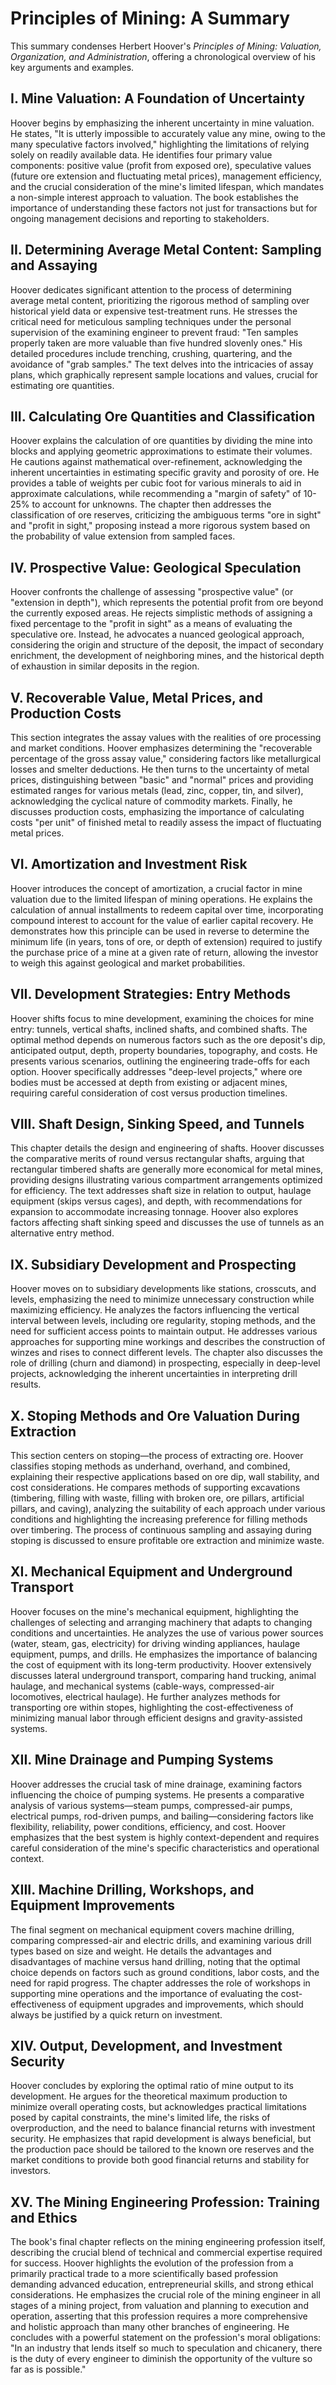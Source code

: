 # Principles of Mining: A Summary

This summary condenses Herbert Hoover's *Principles of Mining: Valuation, Organization, and Administration*, offering a chronological overview of his key arguments and examples.

## I. Mine Valuation: A Foundation of Uncertainty

Hoover begins by emphasizing the inherent uncertainty in mine valuation.  He states, "It is utterly impossible to accurately value any mine, owing to the many speculative factors involved," highlighting the limitations of relying solely on readily available data.  He identifies four primary value components: positive value (profit from exposed ore), speculative values (future ore extension and fluctuating metal prices), management efficiency, and the crucial consideration of the mine's limited lifespan, which mandates a non-simple interest approach to valuation.   The book establishes the importance of understanding these factors not just for transactions but for ongoing management decisions and reporting to stakeholders.

## II. Determining Average Metal Content: Sampling and Assaying

Hoover dedicates significant attention to the process of determining average metal content, prioritizing the rigorous method of sampling over historical yield data or expensive test-treatment runs.  He stresses the critical need for meticulous sampling techniques under the personal supervision of the examining engineer to prevent fraud: "Ten samples properly taken are more valuable than five hundred slovenly ones."  His detailed procedures include trenching, crushing, quartering, and the avoidance of "grab samples." The text delves into the intricacies of assay plans, which graphically represent sample locations and values, crucial for estimating ore quantities.

## III. Calculating Ore Quantities and Classification

Hoover explains the calculation of ore quantities by dividing the mine into blocks and applying geometric approximations to estimate their volumes.   He cautions against mathematical over-refinement, acknowledging the inherent uncertainties in estimating specific gravity and porosity of ore. He provides a table of weights per cubic foot for various minerals to aid in approximate calculations, while recommending a "margin of safety" of 10-25% to account for unknowns.  The chapter then addresses the classification of ore reserves, criticizing the ambiguous terms "ore in sight" and "profit in sight," proposing instead a more rigorous system based on the probability of value extension from sampled faces.

## IV. Prospective Value:  Geological Speculation

Hoover confronts the challenge of assessing "prospective value" (or "extension in depth"), which represents the potential profit from ore beyond the currently exposed areas. He rejects simplistic methods of assigning a fixed percentage to the "profit in sight" as a means of evaluating the speculative ore. Instead, he advocates a nuanced geological approach, considering the origin and structure of the deposit, the impact of secondary enrichment, the development of neighboring mines, and the historical depth of exhaustion in similar deposits in the region.

## V. Recoverable Value, Metal Prices, and Production Costs

This section integrates the assay values with the realities of ore processing and market conditions. Hoover emphasizes determining the "recoverable percentage of the gross assay value," considering factors like metallurgical losses and smelter deductions. He then turns to the uncertainty of metal prices, distinguishing between "basic" and "normal" prices and providing estimated ranges for various metals (lead, zinc, copper, tin, and silver), acknowledging the cyclical nature of commodity markets. Finally, he discusses production costs, emphasizing the importance of calculating costs "per unit" of finished metal to readily assess the impact of fluctuating metal prices.

## VI. Amortization and Investment Risk

Hoover introduces the concept of amortization, a crucial factor in mine valuation due to the limited lifespan of mining operations. He explains the calculation of annual installments to redeem capital over time, incorporating compound interest to account for the value of earlier capital recovery. He demonstrates how this principle can be used in reverse to determine the minimum life (in years, tons of ore, or depth of extension) required to justify the purchase price of a mine at a given rate of return, allowing the investor to weigh this against geological and market probabilities.

## VII. Development Strategies: Entry Methods

Hoover shifts focus to mine development, examining the choices for mine entry: tunnels, vertical shafts, inclined shafts, and combined shafts. The optimal method depends on numerous factors such as the ore deposit's dip, anticipated output, depth, property boundaries, topography, and costs.  He presents various scenarios, outlining the engineering trade-offs for each option. Hoover specifically addresses "deep-level projects," where ore bodies must be accessed at depth from existing or adjacent mines, requiring careful consideration of cost versus production timelines.

## VIII. Shaft Design, Sinking Speed, and Tunnels

This chapter details the design and engineering of shafts. Hoover discusses the comparative merits of round versus rectangular shafts, arguing that rectangular timbered shafts are generally more economical for metal mines, providing designs illustrating various compartment arrangements optimized for efficiency.  The text addresses shaft size in relation to output, haulage equipment (skips versus cages), and depth, with recommendations for expansion to accommodate increasing tonnage.  Hoover also explores factors affecting shaft sinking speed and discusses the use of tunnels as an alternative entry method.

## IX. Subsidiary Development and Prospecting

Hoover moves on to subsidiary developments like stations, crosscuts, and levels, emphasizing the need to minimize unnecessary construction while maximizing efficiency.  He analyzes the factors influencing the vertical interval between levels, including ore regularity, stoping methods, and the need for sufficient access points to maintain output. He addresses various approaches for supporting mine workings and describes the construction of winzes and rises to connect different levels. The chapter also discusses the role of drilling (churn and diamond) in prospecting, especially in deep-level projects, acknowledging the inherent uncertainties in interpreting drill results.

## X. Stoping Methods and Ore Valuation During Extraction

This section centers on stoping—the process of extracting ore. Hoover classifies stoping methods as underhand, overhand, and combined, explaining their respective applications based on ore dip, wall stability, and cost considerations. He compares methods of supporting excavations (timbering, filling with waste, filling with broken ore, ore pillars, artificial pillars, and caving), analyzing the suitability of each approach under various conditions and highlighting the increasing preference for filling methods over timbering.   The process of continuous sampling and assaying during stoping is discussed to ensure profitable ore extraction and minimize waste.

## XI. Mechanical Equipment and Underground Transport

Hoover focuses on the mine's mechanical equipment, highlighting the challenges of selecting and arranging machinery that adapts to changing conditions and uncertainties. He analyzes the use of various power sources (water, steam, gas, electricity) for driving winding appliances, haulage equipment, pumps, and drills. He emphasizes the importance of balancing the cost of equipment with its long-term productivity.  Hoover extensively discusses lateral underground transport, comparing hand trucking, animal haulage, and mechanical systems (cable-ways, compressed-air locomotives, electrical haulage).  He further analyzes methods for transporting ore within stopes, highlighting the cost-effectiveness of minimizing manual labor through efficient designs and gravity-assisted systems.

## XII. Mine Drainage and Pumping Systems

Hoover addresses the crucial task of mine drainage, examining factors influencing the choice of pumping systems. He presents a comparative analysis of various systems—steam pumps, compressed-air pumps, electrical pumps, rod-driven pumps, and bailing—considering factors like flexibility, reliability, power conditions, efficiency, and cost.  Hoover emphasizes that the best system is highly context-dependent and requires careful consideration of the mine's specific characteristics and operational context.

## XIII. Machine Drilling, Workshops, and Equipment Improvements

The final segment on mechanical equipment covers machine drilling, comparing compressed-air and electric drills, and examining various drill types based on size and weight. He details the advantages and disadvantages of machine versus hand drilling, noting that the optimal choice depends on factors such as ground conditions, labor costs, and the need for rapid progress.  The chapter addresses the role of workshops in supporting mine operations and the importance of evaluating the cost-effectiveness of equipment upgrades and improvements, which should always be justified by a quick return on investment.

## XIV. Output, Development, and Investment Security

Hoover concludes by exploring the optimal ratio of mine output to its development.  He argues for the theoretical maximum production to minimize overall operating costs, but acknowledges practical limitations posed by capital constraints, the mine's limited life, the risks of overproduction, and the need to balance financial returns with investment security. He emphasizes that rapid development is always beneficial, but the production pace should be tailored to the known ore reserves and the market conditions to provide both good financial returns and stability for investors.

## XV. The Mining Engineering Profession:  Training and Ethics

The book's final chapter reflects on the mining engineering profession itself, describing the crucial blend of technical and commercial expertise required for success.  Hoover highlights the evolution of the profession from a primarily practical trade to a more scientifically based profession demanding advanced education, entrepreneurial skills, and strong ethical considerations. He emphasizes the crucial role of the mining engineer in all stages of a mining project, from valuation and planning to execution and operation, asserting that this profession requires a more comprehensive and holistic approach than many other branches of engineering. He concludes with a powerful statement on the profession's moral obligations:  "In an industry that lends itself so much to speculation and chicanery, there is the duty of every engineer to diminish the opportunity of the vulture so far as is possible."
